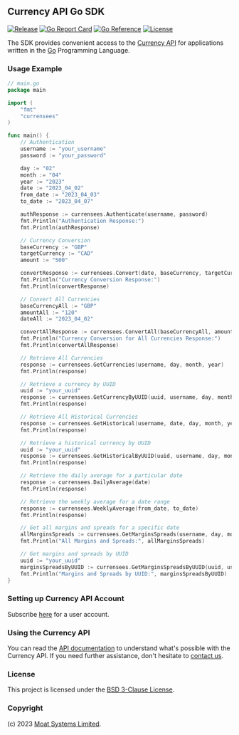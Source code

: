 ## Currency API Go SDK

[![Release](https://img.shields.io/github/release/moatsystems/currensees.svg)](https://github.com/moatsystems/currensees/releases/latest)
[![Go Report Card](https://goreportcard.com/badge/github.com/moatsystems/currensees)](https://goreportcard.com/report/github.com/moatsystems/currensees)
[![Go Reference](https://pkg.go.dev/badge/github.com/moatsystems/currensees.svg)](https://pkg.go.dev/github.com/moatsystems/currensees)
[![License](https://img.shields.io/github/license/moatsystems/currensees)](/LICENSE)

The SDK provides convenient access to the [Currency API](https://moatsystems.com/currency-api/) for applications written in the [Go](https://go.dev/) Programming Language.

### Usage Example

```go
// main.go
package main

import (
	"fmt"
	"currensees"
)

func main() {
	// Authentication
	username := "your_username"
	password := "your_password"

	day := "02"
	month := "04"
	year := "2023"
	date := "2023_04_02"
	from_date := "2023_04_03"
	to_date := "2023_04_07"

	authResponse := currensees.Authenticate(username, password)
	fmt.Println("Authentication Response:")
	fmt.Println(authResponse)

	// Currency Conversion
	baseCurrency := "GBP"
	targetCurrency := "CAD"
	amount := "500"

	convertResponse := currensees.Convert(date, baseCurrency, targetCurrency, amount)
	fmt.Println("Currency Conversion Response:")
	fmt.Println(convertResponse)

	// Convert All Currencies
	baseCurrencyAll := "GBP"
	amountAll := "120"
	dateAll := "2023_04_02"

	convertAllResponse := currensees.ConvertAll(baseCurrencyAll, amountAll, dateAll)
	fmt.Println("Currency Conversion for All Currencies Response:")
	fmt.Println(convertAllResponse)

	// Retrieve All Currencies
	response := currensees.GetCurrencies(username, day, month, year)
	fmt.Println(response)

	// Retrieve a currency by UUID
	uuid := "your_uuid"
	response := currensees.GetCurrencyByUUID(uuid, username, day, month, year)
	fmt.Println(response)

	// Retrieve All Historical Currencies
	response := currensees.GetHistorical(username, date, day, month, year)
	fmt.Println(response)

	// Retrieve a historical currency by UUID
	uuid := "your_uuid"
	response := currensees.GetHistoricalByUUID(uuid, username, day, month, year, date)
	fmt.Println(response)

	// Retrieve the daily average for a particular date
	response := currensees.DailyAverage(date)
	fmt.Println(response)

	// Retrieve the weekly average for a date range
	response := currensees.WeeklyAverage(from_date, to_date)
	fmt.Println(response)

	// Get all margins and spreads for a specific date
	allMarginsSpreads := currensees.GetMarginsSpreads(username, day, month, year)
	fmt.Println("All Margins and Spreads:", allMarginsSpreads)

	// Get margins and spreads by UUID
	uuid := "your_uuid"
	marginsSpreadsByUUID := currensees.GetMarginsSpreadsByUUID(uuid, username, day, month, year)
	fmt.Println("Margins and Spreads by UUID:", marginsSpreadsByUUID)
}
```

### Setting up Currency API Account

Subscribe [here](https://moatsystems.com/currency-api/) for a user account.

### Using the Currency API

You can read the [API documentation](https://docs.currensees.com/) to understand what's possible with the Currency API. If you need further assistance, don't hesitate to [contact us](https://moatsystems.com/contact/).

### License

This project is licensed under the [BSD 3-Clause License](./LICENSE).

### Copyright

(c) 2023 [Moat Systems Limited](https://moatsystems.com).